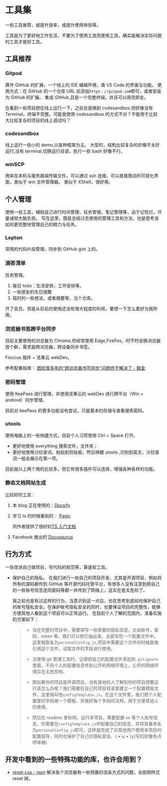 # 工具集

一些工具推荐，或提升效率，或提升使用体验等。

工具是为了更好地工作生活，不要为了使用工具而使用工具。确实能解决实际问题的工具才是好工具。

## 工具推荐

### Gitpod

算作 GitHub 的扩展，一个线上的 IDE 编辑环境，类 VS Code 的界面与功能。
使用方式：在 GitHub 的一个仓库 URL 前添加`https：//gitpod.io#`即可，或者安装为 GitHub 的扩展。
集成 GitHub,且是一个完整终端，并且可以用完即走。

在看到一些项目想在线上运行一下，之前总是搞到 codesandbox,但好像没有 Terminal，终端不完整。可能我使用 codesandbox 的方式不对？不能用于比较大比较复杂的项目的线上调试吗？

### codesandbox

线上运行一些小的 demo,以各种框架为主。
大型的，结构比较复杂的好像不太好运行,没有 terminal,切换运行目录，执行一些 bash 好像不行。

### winSCP

用来在本机与服务器端传输文件，可以通过 ssh 连接，可以直接拖动的可视化界面，类似于 win 文件管理器。
类似于 XShell，很好用。

## 个人管理

使用一些工具，辅助自己进行时间管理，任务管理，笔记管理等，迫于记性烂，尽量减轻大脑负担。
写在这里，既是总结过去使用的管理工具和方法，也是思考该如何更完整地管理自己的精力与任务。

### Lepton

常用的代码片段管理，同步到 GitHub gist 上的。

### 滴答清单

任务管理。

1. 每日 todo：生活安排，工作安排等。
2. 一些朋友的生日提醒
3. 临时的一些想法，或者摘要等，当个仓库。

开了会员，但是从目前的使用还没有很大程度的利用，要想一下怎么更好为我所用。

### 浏览器书签跨平台同步

目前主要使用的浏览器为 Chrome,但经常使用 Edge,FireFox，时不时会换浏览器尝个鲜，需求是跨浏览器，跨设备同步书签。

Floccus 插件 + 坚果云 webDev。

参考配置指南： [困扰我多年的“跨浏览器书签同步”问题终于解决了 - 掘金](https://juejin.cn/post/6909814992120315911#heading-4)

### 密码管理

使用 KeePass 进行管理，并使用坚果云的 webDev 进行跨平台（Win + android）同步管理。

目前对 keePass 的更多功能没有尝试，只是基本的存储与查看搜索密码。

### utools

使用电脑上的一些快捷方式，目前个人习惯使用 Ctrl + Space 打开。

- 更好地使用 everything 搜索文件，文件夹；
- 更好地使用沙拉查词，粘贴到剪贴板，然后唤醒 utools ,识别到英文，沙拉查词一般会展示在第一项。

目前就以上两个用的比较多，但它有很多插件可以选择，增强各种各样的功能。

### 静态文档网站生成

比较好的工具：

1. 本 blog 正在使用的：[Docsify](https://github.com/docsifyjs/docsify/)
2. 学习 ts 的时候看到的： [Pagic](https://github.com/xcatliu/pagic)

   同作者提供了很好的[TS 入门文档](https://ts.xcatliu.com/)

3. Facebook 推出的 [Docusaurus](https://docusaurus.io/)

## 行为方式

一些改进自己做项目，写代码的规范等，算是软工具。

- 保护自己的隐私。
  在我们进行一些自己的项目开发，尤其是开源项目，例如将所有的源码都传到 GitHub 等开源代码托管平台，有很多人没有注意到把自己的一些账号信息连同密码等都一并传到了网络上，这实在是太危险了。

  我之前也是有过这样的行为，当意识到这一点后，也在思考到底如何保护自己的账号隐私安全。在保护账号隐私安全的同时，也要保证项目的完整性，能够方便其他人看到这个项目可以正常运行。 在目前个人了解的范围内，准备实施的方案如下：

  > - 当在完整的项目中，需要填写一些需要的隐私信息，比如账号，密码，token 等。我们可以把它抽出来，全部写在一个配置文件中。这里我取名为`personalConfig.js`,项目中需要这个文件的时候直接引用这个文件，读取文件的字段进行使用。
  >
  > - 当使用 git 管理工具时，记得把自己的配置文件添加到`.gitignore`里面，不将个人的配置信息传到公开的网络环境上，公开的网络环境实在太危险啦。
  > - 那如果你的项目是开源项目，当有其他的人了解到你的项目想要运行该怎么办呢？我们需要在自己的项目目录里建立一个配置模板文件，这里我叫他`configTemplate.js`。在这个文件里，我们把个人配置里的字段做一个模板，并做好每个字段的注释，用于方便其他人的使用。
  > - 然后在 readme 里标明，运行本项目，需要配置 xx 等个人账号信息，你需要在`configTemplate.js`中配置自己的信息，并将其重命名为`personalConfig.js`即可。这样就完成了对其他用户使用本项目的配置指导，同时也保护了自己的隐私安全。( •̀ ω •́ )y(写的好像有点啰嗦嗷)

## 开发中看到的一些特殊功能的库，也许会用到？

- [reset-css - npm](https://www.npmjs.com/package/reset-css) 解决各个浏览器有一些预置的渲染方式的问题，全部把样式 reset 掉。
